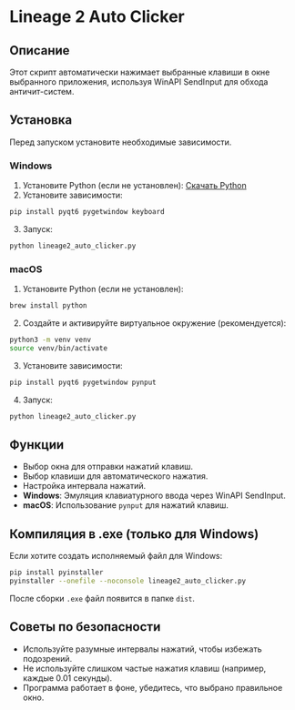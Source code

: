 # Lineage 2 Auto Clicker

## Описание
Этот скрипт автоматически нажимает выбранные клавиши в окне выбранного приложения, используя WinAPI SendInput для обхода античит-систем.

## Установка
Перед запуском установите необходимые зависимости.

### **Windows**
1. Установите Python (если не установлен): [Скачать Python](https://www.python.org/downloads/windows/)
2. Установите зависимости:
```bash
pip install pyqt6 pygetwindow keyboard
```
3. Запуск:
```bash
python lineage2_auto_clicker.py
```

### **macOS**
1. Установите Python (если не установлен):
```bash
brew install python
```
2. Создайте и активируйте виртуальное окружение (рекомендуется):
```bash
python3 -m venv venv
source venv/bin/activate
```
3. Установите зависимости:
```bash
pip install pyqt6 pygetwindow pynput
```
4. Запуск:
```bash
python lineage2_auto_clicker.py
```

## Функции
- Выбор окна для отправки нажатий клавиш.
- Выбор клавиши для автоматического нажатия.
- Настройка интервала нажатий.
- **Windows**: Эмуляция клавиатурного ввода через WinAPI SendInput.
- **macOS**: Использование `pynput` для нажатий клавиш.

## Компиляция в .exe (только для Windows)
Если хотите создать исполняемый файл для Windows:
```bash
pip install pyinstaller
pyinstaller --onefile --noconsole lineage2_auto_clicker.py
```
После сборки `.exe` файл появится в папке `dist`.

## Советы по безопасности
- Используйте разумные интервалы нажатий, чтобы избежать подозрений.
- Не используйте слишком частые нажатия клавиш (например, каждые 0.01 секунды).
- Программа работает в фоне, убедитесь, что выбрано правильное окно.

